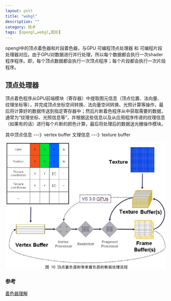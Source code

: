 ```yaml
---
layout: post
title: "webgl"
description: ""
category: 技术
tags: [opengl,webgl,图形]
---
```

opengl中的顶点着色器和片段着色器，与GPU 可编程顶点处理器 和 可编程片段处理器对应。由于GPU对数据进行并行处理，所以每个数据都会执行一次shader程序程序。即，每个顶点数据都会执行一次顶点程序；每个片段都会执行一次片段程序。

## 顶点处理器
顶点着色程序从GPU前端模块（寄存器）中提取图元信息（顶点位置、法向量、纹理坐标等），并完成顶点坐标空间转换、法向量空间转换、光照计算等操作，最后将计算好的数据传送到指定寄存器中；然后片断着色程序从中获取需要的数据，通常为“纹理坐标、光照信息等”，并根据这些信息以及从应用程序传递的纹理信息（如果有的话）进行每个片断的颜色计算，最后将处理后的数据送光栅操作模块。

其中顶点信息 ---》vertex buffer
文理信息 ---》texture buffer

![](../img/1.png)

### 参考
[着色器理解](http://blog.csdn.net/onafioo/article/details/38983197)
